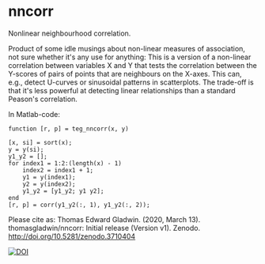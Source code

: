 # nncorr
Nonlinear neighbourhood correlation.

Product of some idle musings about non-linear measures of association, not sure whether it's any use for anything: This is a version of a non-linear correlation between variables X and Y that tests the correlation between the Y-scores of pairs of points that are neighbours on the X-axes. This can, e.g., detect U-curves or sinusoidal patterns in scatterplots. The trade-off is that it's less powerful at detecting linear relationships than a standard Peason's correlation.

In Matlab-code:

```
function [r, p] = teg_nncorr(x, y)

[x, si] = sort(x);
y = y(si);
y1_y2 = [];
for index1 = 1:2:(length(x) - 1)
    index2 = index1 + 1;
    y1 = y(index1);
    y2 = y(index2);
    y1_y2 = [y1_y2; y1 y2];
end
[r, p] = corr(y1_y2(:, 1), y1_y2(:, 2));
```

Please cite as: Thomas Edward Gladwin. (2020, March 13). thomasgladwin/nncorr: Initial release (Version v1). Zenodo. http://doi.org/10.5281/zenodo.3710404

[![DOI](https://zenodo.org/badge/247157218.svg)](https://zenodo.org/badge/latestdoi/247157218)
